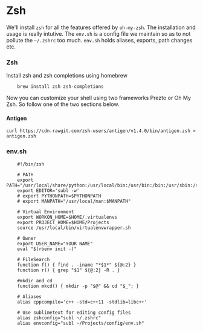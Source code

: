 # Zsh

We'll install `zsh` for all the features offered by `oh-my-zsh`. The installation and usage is really intutive. The `env.sh` is a config file we maintain so as to not pollute the `~/.zshrc` too much. `env.sh` holds aliases, exports, path changes etc.

### Zsh

Install zsh and zsh completions using homebrew

```
    brew install zsh zsh-completions
```

Now you can customize your shell using two frameworks Prezto or Oh My Zsh. So follow one of the two sections below.

#### Antigen

```
curl https://cdn.rawgit.com/zsh-users/antigen/v1.4.0/bin/antigen.zsh > antigen.zsh
```

#### 

### env.sh

```
    #!/bin/zsh

    # PATH
    export PATH="/usr/local/share/python:/usr/local/bin:/usr/bin:/bin:/usr/sbin:/sbin"
    export EDITOR='subl -w'
    # export PYTHONPATH=$PYTHONPATH
    # export MANPATH="/usr/local/man:$MANPATH"

    # Virtual Environment
    export WORKON_HOME=$HOME/.virtualenvs
    export PROJECT_HOME=$HOME/Projects
    source /usr/local/bin/virtualenvwrapper.sh

    # Owner
    export USER_NAME="YOUR NAME"
    eval "$(rbenv init -)"

    # FileSearch
    function f() { find . -iname "*$1*" ${@:2} }
    function r() { grep "$1" ${@:2} -R . }

    #mkdir and cd
    function mkcd() { mkdir -p "$@" && cd "$_"; }

    # Aliases
    alias cppcompile='c++ -std=c++11 -stdlib=libc++'

    # Use sublimetext for editing config files
    alias zshconfig="subl ~/.zshrc"
    alias envconfig="subl ~/Projects/config/env.sh"
```



